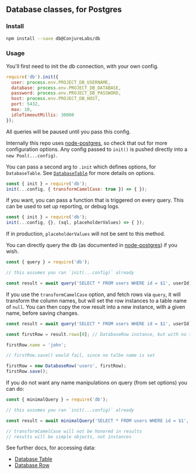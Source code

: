 ## Database classes, for Postgres

### Install

```sh
npm install --save db@ConjureLabs/db
```

### Usage

You'll first need to init the db connection, with your own config.

```js
require('db').init({
  user: process.env.PROJECT_DB_USERNAME,
  database: process.env.PROJECT_DB_DATABASE,
  password: process.env.PROJECT_DB_PASSWORD,
  host: process.env.PROJECT_DB_HOST,
  port: 5432,
  max: 10,
  idleTimeoutMillis: 30000
});
```

All queries will be paused until you pass this config.

Internally this repo uses [node-postgres](http://github.com/brianc/node-postgres), so check that out for more configuration options. Any config passed to `init()` is pushed directly into a `new Pool(...config)`.

You can pass a second arg to `.init` which defines options, for `DatabaseTable`. See [`DatabaseTable`](./table) for more details on options.

```js
const { init } = require('db');
init(...config, { transformCamelCase: true }) => { });
```

If you want, you can pass a function that is triggered on every query. This can be used to set up reporting, or debug logs.

```js
const { init } = require('db');
init(...config, {}, (sql, placeholderValues) => { });
```

If in production, `placeholderValues` will not be sent to this method.

You can directly query the db (as documented in [node-postgres](http://github.com/brianc/node-postgres)) if you wish.

```js
const { query } = require('db');

// this assumes you ran `init(...config)` already

const result = await query('SELECT * FROM users WHERE id = $1', userId);
```

If you use the `transformCamelCase` option, and fetch rows via `query`, it will transform the column names, but will set the row instances to a table name of `null`. You can then copy the row result into a new instance, with a given name, before saving changes.

```js
const result = await query('SELECT * FROM users WHERE id = $1', userId);

const firstRow = result.rows[0]; // DatabaseRow instance, but with no table name set

firstRow.name = 'john';

// firstRow.save() would fail, since no talbe name is set

firstRow = new DatabaseRow('users', firstRow);
firstRow.save();
```

If you do not want any name manipulations on query (from set options) you can do:

```js
const { minimalQuery } = require('db');

// this assumes you ran `init(...config)` already

const result = await minimalQuery('SELECT * FROM users WHERE id = $1', userId);

// transformCamelCase will not be honored in results
// results will be simple objects, not instances
```

See further docs, for accessing data:

- [Database Table](./table)
- [Database Row](./row)
